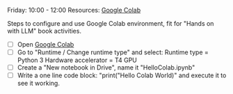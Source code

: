 Friday: 10:00 - 12:00
Resources: [Google Colab](https://colab.research.google.com/)

Steps to configure and use Google Colab environment, fit for "Hands on with LLM" book activities.
- [ ] Open [Google Colab](https://colab.research.google.com/)
- [ ] Go to "Runtime / Change runtime type" and select:
		Runtime type = Python 3
		Hardware accelerator = T4 GPU
- [ ] Create a "New notebook in Drive", name it "HelloColab.ipynb"
- [ ] Write a one line code block: "print("Hello Colab World)" and execute it to see it working.